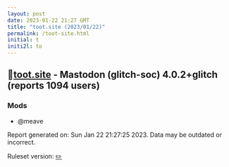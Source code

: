 ```yaml
---
layout: post
date: 2023-01-22 21:27 GMT
title: "toot.site (2023/01/22)"
permalink: /toot-site.html
initial: t
initi2l: to
---
```


## 🐘[toot.site](https://toot.site) - Mastodon (glitch-soc) 4.0.2+glitch (reports 1094 users)

### Mods
 * @meave

Report generated on: Sun Jan 22 21:27:25 2023. Data may be outdated or incorrect.

Ruleset version: [✏️](/version-pencil)
